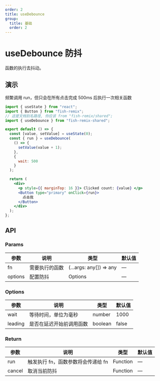 ```yaml
---
order: 2
title: useDebounce
group:
  title: 基础
  order: 2
---
```


# useDebounce 防抖

函数的执行去抖动。

## 演示

频繁调用 run，但只会在所有点击完成 500ms 后执行一次相关函数

```jsx
import { useState } from "react";
import { Button } from "fish-remix";
// 这是文档别名路径, 你应该 from "fish-remix/shared";
import { useDebounce } from "fish-remix-shared";

export default () => {
  const [value, setValue] = useState(0);
  const { run } = useDebounce(
    () => {
      setValue(value + 1);
    },
    {
      wait: 500
    }
  );

  return (
    <div>
      <p style={{ marginTop: 16 }}> Clicked count: {value} </p>
      <Button type="primary" onClick={run}>
        点击我
      </Button>
    </div>
  );
};
```

## API

### Params

| 参数    | 说明           | 类型                    | 默认值 |
| ------- | -------------- | ----------------------- | ------ |
| fn      | 需要执行的函数 | (...args: any[]) => any | —      |
| options | 配置防抖       | Options                 | —      |

### Options

| 参数    | 说明                     | 类型    | 默认值 |
| ------- | ------------------------ | ------- | ------ |
| wait    | 等待时间，单位为毫秒     | number  | 1000   |
| leading | 是否在延迟开始前调用函数 | boolean | false  |

### Return

| 参数   | 说明                               | 类型     | 默认值 |
| ------ | ---------------------------------- | -------- | ------ |
| run    | 触发执行 fn，函数参数将会传递给 fn | Function | —      |
| cancel | 取消当前防抖                       | Function | —      |

